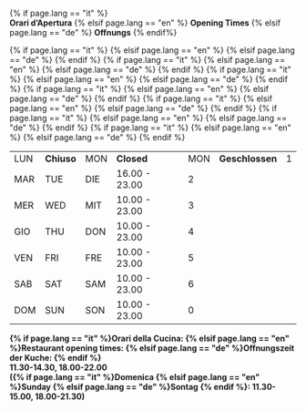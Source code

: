 {% if page.lang == "it" %}    
**Orari d’Apertura**
{% elsif page.lang == "en" %}
**Opening Times**
{% elsif page.lang == "de" %}
**Offnungs**
{% endif%}

<table id="opening_times" class="table">
	<tr>
		{% if page.lang == "it" %} 
			<td>LUN </td> 
			<td><strong>Chiuso</strong></td>
		{% elsif page.lang == "en" %} 
			<td>MON </td> 
			<td><strong>Closed</strong></td>
		{% elsif page.lang == "de" %} 
			<td>MON </td> 
			<td><strong>Geschlossen</strong></td>
		{% endif %}
		<td class="day">1</td>
	</tr>
	<tr>
		{% if page.lang == "it" %} <td>MAR   </td>{% elsif page.lang == "en" %} <td>TUE </td> {% elsif page.lang == "de" %} <td>DIE </td> {% endif %}
		<td>16.00 - 23.00</td>
		<td class="day">2</td>
	</tr>
	<tr>
		{% if page.lang == "it" %} <td>MER   </td>{% elsif page.lang == "en" %} <td>WED </td> {% elsif page.lang == "de" %} <td>MIT </td> {% endif %}
		<td>10.00 - 23.00</td>
		<td class="day">3</td>
	</tr>
	<tr>
		{% if page.lang == "it" %} <td>GIO   </td>{% elsif page.lang == "en" %} <td>THU </td> {% elsif page.lang == "de" %} <td>DON </td> {% endif %}
		<td>10.00 - 23.00</td>
		<td class="day">4</td>
	</tr>
	<tr>
		{% if page.lang == "it" %} <td>VEN   </td>{% elsif page.lang == "en" %} <td>FRI </td> {% elsif page.lang == "de" %} <td>FRE </td> {% endif %}
		<td>10.00 - 23.00</td>
		<td class="day">5</td>
	</tr>
	<tr>
		{% if page.lang == "it" %} <td>SAB   </td>{% elsif page.lang == "en" %} <td>SAT </td> {% elsif page.lang == "de" %} <td>SAM </td> {% endif %}
		<td>10.00 - 23.00</td>
		<td class="day">6</td>
	</tr>
	<tr>
		{% if page.lang == "it" %} <td>DOM   </td>{% elsif page.lang == "en" %} <td>SUN </td> {% elsif page.lang == "de" %} <td>SON </td> {% endif %}
		<td>10.00 - 23.00</td>
		<td class="day">0</td>
	</tr>
</table>

<div style="display:block">
<strong>
{% if page.lang == "it" %}Orari della Cucina:
{% elsif page.lang == "en" %}Restaurant opening times:
{% elsif page.lang == "de" %}Offnungszeit der Kuche:
{% endif %}

<br>
11.30-14.30, 18.00-22.00
<br>
({% if page.lang == "it" %}Domenica
{% elsif page.lang == "en" %}Sunday
{% elsif page.lang == "de" %}Sontag
{% endif %}: 11.30-15.00, 18.00-21.30)  
</div> 
<br>
</strong>